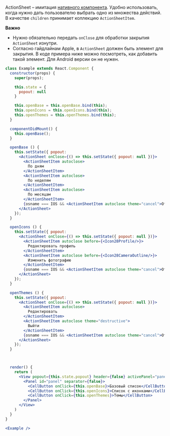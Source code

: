 ActionSheet – имитация [нативного компонента](https://developer.apple.com/ios/human-interface-guidelines/views/action-sheets/).
Удобно использовать, когда нужно дать пользователю выбрать одно из множества действий. В качестве `children` принимает
коллекцию `ActionSheetItem`.

**Важно**

* Нужно обязательно передать `onClose` для обработки закрытия `ActionSheet` изнутри.
* Согласно гайдлайнам Apple, в `ActionSheet` должен быть элемент для закрытия.
В коде примера ниже можно посмотреть, как добавить такой элемент.
Для Android версии он не нужен.

```jsx harmony
class Example extends React.Component {
  constructor(props) {
    super(props);

    this.state = {
      popout: null
    }

    this.openBase = this.openBase.bind(this);
    this.openIcons = this.openIcons.bind(this);
    this.openThemes = this.openThemes.bind(this);
  }

  componentDidMount() {
    this.openBase();
  }

  openBase () {
    this.setState({ popout:
      <ActionSheet onClose={() => this.setState({ popout: null })}>
        <ActionSheetItem autoclose>
          По дням
        </ActionSheetItem>
        <ActionSheetItem autoclose>
          По неделям
        </ActionSheetItem>
        <ActionSheetItem autoclose>
          По месяцам
        </ActionSheetItem>
        {osname === IOS && <ActionSheetItem autoclose theme="cancel">Отменить</ActionSheetItem>}
      </ActionSheet>
    });
  }

  openIcons () {
    this.setState({ popout:
      <ActionSheet onClose={() => this.setState({ popout: null })}>
        <ActionSheetItem autoclose before={<Icon28Profile/>}>
          Редактировать профиль
        </ActionSheetItem>
        <ActionSheetItem autoclose before={<Icon28CameraOutline/>}>
          Изменить фотографию
        </ActionSheetItem>
        {osname === IOS && <ActionSheetItem autoclose theme="cancel">Отменить</ActionSheetItem>}
      </ActionSheet>
    });
  }

  openThemes () {
    this.setState({ popout:
      <ActionSheet onClose={() => this.setState({ popout: null })}>
        <ActionSheetItem autoclose>
          Редактировать
        </ActionSheetItem>
        <ActionSheetItem autoclose theme="destructive">
          Выйти
        </ActionSheetItem>
        {osname === IOS && <ActionSheetItem autoclose theme="cancel">Отменить</ActionSheetItem>}
      </ActionSheet>
    });
  }



  render() {
    return (
      <View popout={this.state.popout} header={false} activePanel="panel">
        <Panel id="panel" separator={false}>
          <CellButton onClick={this.openBase}>Базовый список</CellButton>
          <CellButton onClick={this.openIcons}>Список с иконками</CellButton>
          <CellButton onClick={this.openThemes}>Темы</CellButton>
        </Panel>
      </View>
    )
  }
}

<Example />
```
